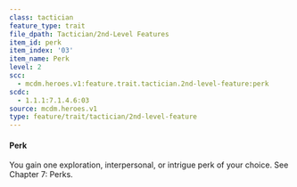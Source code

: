 ```yaml
---
class: tactician
feature_type: trait
file_dpath: Tactician/2nd-Level Features
item_id: perk
item_index: '03'
item_name: Perk
level: 2
scc:
  - mcdm.heroes.v1:feature.trait.tactician.2nd-level-feature:perk
scdc:
  - 1.1.1:7.1.4.6:03
source: mcdm.heroes.v1
type: feature/trait/tactician/2nd-level-feature
---
```


#### Perk

You gain one exploration, interpersonal, or intrigue perk of your choice. See Chapter 7: Perks.
